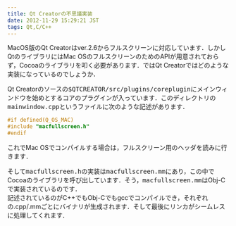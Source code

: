 ```yaml
---
title: Qt Creatorの不思議実装
date: 2012-11-29 15:29:21 JST
tags: Qt,C/C++
---
```


MacOS版のQt Creatorはver\.2\.6からフルスクリーンに対応しています．しかしQtのライブラリにはMac OSのフルスクリーンのためのAPIが用意されておらず，Cocoaのライブラリを叩く必要があります．ではQt Creatorではどのような実装になっているのでしょうか．

Qt Creatorのソースの<span style="font-family:monospace">$QTCREATOR/src/plugins/coreplugin</span>にメインウィンドウを始めとするコアのプラグインが入っています．このディレクトリの<span style="font-family:monospace">mainwindow.cpp</span>というファイルに次のような記述があります．

```cpp
#if defined(Q_OS_MAC)
#include "macfullscreen.h"
#endif
```

これでMac OSでコンパイルする場合は，フルスクリーン用のヘッダを読みに行きます．

そして<span style="font-family:monospace">macfullscreen.h</span>の実装は<span style="font-family:monospace">macfullscreen.mm</span>にあり，この中でCocoaのライブラリを呼び出しています．そう，<span style="font-family:monospace">macfullscreen.mm</span>はObj\-Cで実装されているのです．  
記述されているのがC\+\+でもObj\-Cでもgccでコンパイルでき，それぞれの\.cpp/\.mmごとにバイナリが生成されます．そして最後にリンカがシームレスに処理してくれます．

